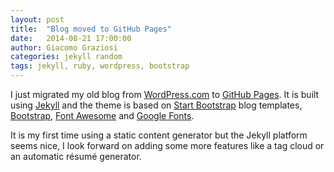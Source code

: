 ```yaml
---
layout: post
title:  "Blog moved to GitHub Pages"
date:   2014-08-21 17:00:00
author: Giacomo Graziosi
categories: jekyll random
tags: jekyll, ruby, wordpress, bootstrap
---
```


I just migrated my old blog from [WordPress.com](http://wordpress.com/) to [GitHub Pages](https://pages.github.com/). It is built using [Jekyll](http://jekyllrb.com/) and the theme is based on [Start Bootstrap](http://startbootstrap.com/) blog templates, [Bootstrap](http://getbootstrap.com/), [Font Awesome](http://fortawesome.github.io/Font-Awesome/) and [Google Fonts](https://www.google.com/fonts).

It is my first time using a static content generator but the Jekyll platform seems nice, I look forward on adding some more features like a tag cloud or an automatic résumé generator.
